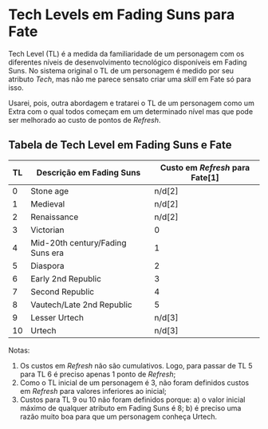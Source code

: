 # Tech Levels em Fading Suns para Fate

Tech Level (TL) é a medida da familiaridade de um personagem com os diferentes níveis de desenvolvimento tecnológico disponíveis em Fading Suns. No sistema original o TL de um personagem é medido por seu atributo *Tech*, mas não me parece sensato criar uma *skill* em Fate só para isso.

Usarei, pois, outra abordagem e tratarei o TL de um personagem como um Extra com o qual todos começam em um determinado nível mas que pode ser melhorado ao custo de pontos de *Refresh*.

## Tabela de Tech Level em Fading Suns e Fate

TL | Descrição em Fading Suns | Custo em *Refresh* para Fate[1]
--- | --- | ---
0 | Stone age | n/d[2]
1 | Medieval | n/d[2]
2 | Renaissance | n/d[2]
3 | Victorian | 0
4 | Mid-20th century/Fading Suns era | 1
5 | Diaspora | 2
6 | Early 2nd Republic | 3
7 | Second Republic | 4
8 | Vautech/Late 2nd Republic | 5
9 | Lesser Urtech | n/d[3]
10 | Urtech | n/d[3]

Notas:  
1. Os custos em *Refresh* não são cumulativos. Logo, para passar de TL 5 para TL 6 é preciso apenas 1 ponto de *Refresh*;  
2. Como o TL inicial de um personagem é 3, não foram definidos custos em *Refresh* para valores inferiores ao inicial;  
3. Custos para TL 9 ou 10 não foram definidos porque: a) o valor inicial máximo de qualquer atributo em Fading Suns é 8; b) é preciso uma razão muito boa para que um personagem conheça Urtech.
